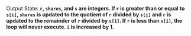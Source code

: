 Output State: **`r`, `shares`, and `s` are integers. If `r` is greater than or equal to `s[i]`, `shares` is updated to the quotient of `r` divided by `s[i]` and `r` is updated to the remainder of `r` divided by `s[i]`. If `r` is less than `s[i]`, the loop will never execute. `i` is increased by 1.**